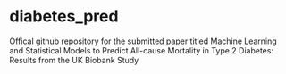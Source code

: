 # diabetes_pred
Offical github repository for the submitted paper titled Machine Learning and Statistical Models to Predict All-cause Mortality in Type 2 Diabetes: Results from the UK Biobank Study
